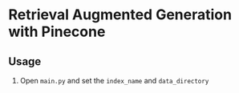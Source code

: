# Retrieval Augmented Generation with Pinecone

## Usage
1. Open `main.py` and set the `index_name` and `data_directory`